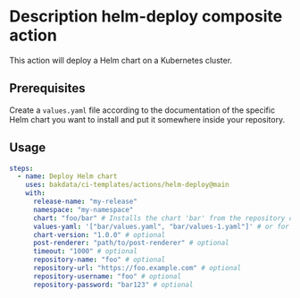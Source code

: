 # Description helm-deploy composite action

This action will deploy a Helm chart on a Kubernetes cluster.

## Prerequisites

Create a `values.yaml` file according to the documentation of the specific Helm chart you want to install and put it somewhere inside your repository.

## Usage

```yaml
steps:
  - name: Deploy Helm chart
    uses: bakdata/ci-templates/actions/helm-deploy@main
    with:
      release-name: "my-release"
      namespace: "my-namespace"
      chart: "foo/bar" # Installs the chart 'bar' from the repository called 'foo'
      values-yaml: '["bar/values.yaml", "bar/values-1.yaml"]' # or for a single value file just as a string: "bar/values.yaml"
      chart-version: "1.0.0" # optional
      post-renderer: "path/to/post-renderer" # optional
      timeout: "1000" # optional
      repository-name: "foo" # optional
      repository-url: "https://foo.example.com" # optional
      repository-username: "foo" # optional
      repository-password: "bar123" # optional
```
